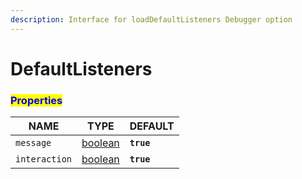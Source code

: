 ```yaml
---
description: Interface for loadDefaultListeners Debugger option
---
```


# DefaultListeners

### <mark style="color:blue;">Properties</mark>

| NAME          | TYPE                                                                                                | DEFAULT    |
| ------------- | --------------------------------------------------------------------------------------------------- | ---------- |
| `message`     | [boolean](https://developer.mozilla.org/en-US/docs/Web/JavaScript/Reference/Global_Objects/Boolean) | **`true`** |
| `interaction` | [boolean](https://developer.mozilla.org/en-US/docs/Web/JavaScript/Reference/Global_Objects/Boolean) | **`true`** |
